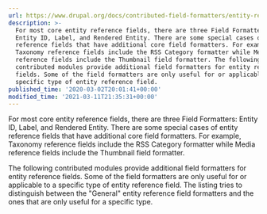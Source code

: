 ```yaml
---
url: https://www.drupal.org/docs/contributed-field-formatters/entity-reference
description: >-
  For most core entity reference fields, there are three Field Formatters:
  Entity ID, Label, and Rendered Entity. There are some special cases of entity
  reference fields that have additional core field formatters. For example,
  Taxonomy reference fields include the RSS Category formatter while Media
  reference fields include the Thumbnail field formatter. The following
  contributed modules provide additional field formatters for entity reference
  fields. Some of the field formatters are only useful for or applicable to a
  specific type of entity reference field.
published_time: '2020-03-02T20:01:41+00:00'
modified_time: '2021-03-11T21:35:31+00:00'
---
```

For most core entity reference fields, there are three Field Formatters: Entity ID, Label, and Rendered Entity. There are some special cases of entity reference fields that have additional core field formatters. For example, Taxonomy reference fields include the RSS Category formatter while Media reference fields include the Thumbnail field formatter.

The following contributed modules provide additional field formatters for entity reference fields. Some of the field formatters are only useful for or applicable to a specific type of entity reference field. The listing tries to distinguish between the "General" entity reference field formatters and the ones that are only useful for a specific type.